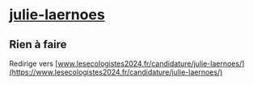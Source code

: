 # [julie-laernoes](https://nouveau-front-populaire-legislatives-2024.fr/julie-laernoes)

## Rien à faire
Redirige vers [www.lesecologistes2024.fr/candidature/julie-laernoes/](https://www.lesecologistes2024.fr/candidature/julie-laernoes/)